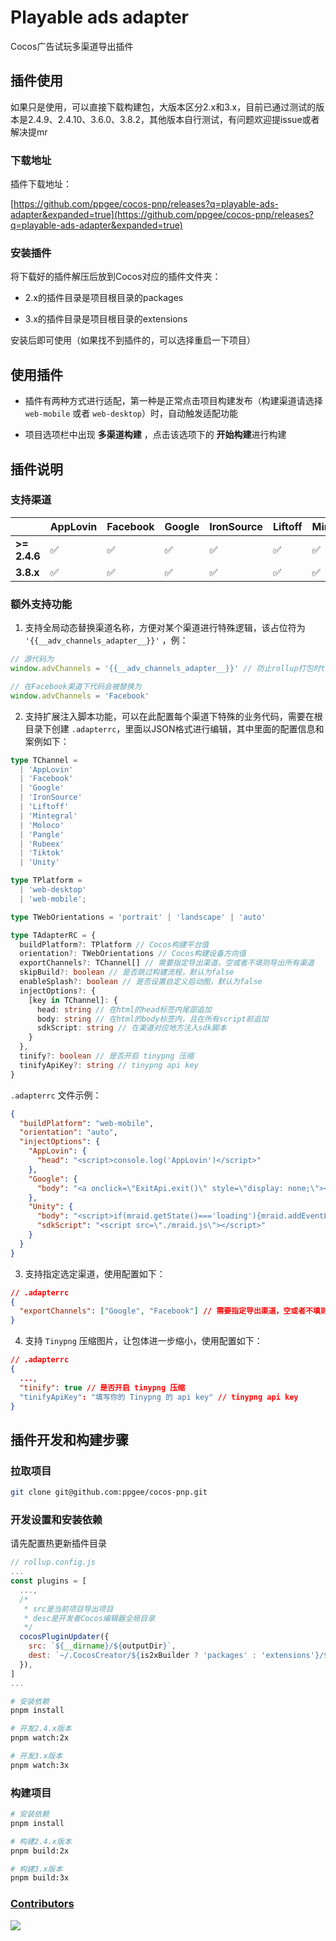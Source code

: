 # Playable ads adapter

Cocos广告试玩多渠道导出插件

## 插件使用

如果只是使用，可以直接下载构建包，大版本区分2.x和3.x，目前已通过测试的版本是2.4.9、2.4.10、3.6.0、3.8.2，其他版本自行测试，有问题欢迎提issue或者解决提mr

### 下载地址

插件下载地址：

[https://github.com/ppgee/cocos-pnp/releases?q=playable-ads-adapter&expanded=true](https://github.com/ppgee/cocos-pnp/releases?q=playable-ads-adapter&expanded=true)

### 安装插件

将下载好的插件解压后放到Cocos对应的插件文件夹：

- 2.x的插件目录是项目根目录的packages

- 3.x的插件目录是项目根目录的extensions

安装后即可使用（如果找不到插件的，可以选择重启一下项目）

## 使用插件

- 插件有两种方式进行适配，第一种是正常点击项目构建发布（构建渠道请选择 `web-mobile` 或者 `web-desktop`）时，自动触发适配功能

- 项目选项栏中出现 **多渠道构建** ，点击该选项下的 **开始构建**进行构建

## 插件说明

### 支持渠道

|              | AppLovin | Facebook | Google | IronSource | Liftoff | Mintegral | Moloco | Pangle | Rubeex | Tiktok | Unity |
| ------------ | -------- | -------- | ------ | ---------- | ------- | --------- | ------ | ------ | ------ | ------ | ----- |
| **>= 2.4.6** | ✅       | ✅       | ✅     | ✅         | ✅      | ✅        | ✅     | ✅     | ✅     | ✅     | ✅    |
| **3.8.x**    | ✅       | ✅       | ✅     | ✅         | ✅      | ✅        | ✅     | ✅     | ✅     | ✅     | ✅    |

### 额外支持功能

1. 支持全局动态替换渠道名称，方便对某个渠道进行特殊逻辑，该占位符为 `'{{__adv_channels_adapter__}}'` ，例：

```typescript
// 源代码为
window.advChannels = '{{__adv_channels_adapter__}}' // 防止rollup打包时tree-shaking省略掉该代码（dead code），占位符变量可挂载在全局而不失活

// 在Facebook渠道下代码会被替换为
window.advChannels = 'Facebook'
```

2. 支持扩展注入脚本功能，可以在此配置每个渠道下特殊的业务代码，需要在根目录下创建 `.adapterrc`，里面以JSON格式进行编辑，其中里面的配置信息和案例如下：

```typescript
type TChannel =
  | 'AppLovin'
  | 'Facebook'
  | 'Google'
  | 'IronSource'
  | 'Liftoff'
  | 'Mintegral'
  | 'Moloco'
  | 'Pangle'
  | 'Rubeex'
  | 'Tiktok'
  | 'Unity'

type TPlatform =
  | 'web-desktop'
  | 'web-mobile';

type TWebOrientations = 'portrait' | 'landscape' | 'auto'

type TAdapterRC = {
  buildPlatform?: TPlatform // Cocos构建平台值
  orientation?: TWebOrientations // Cocos构建设备方向值
  exportChannels?: TChannel[] // 需要指定导出渠道，空或者不填则导出所有渠道
  skipBuild?: boolean // 是否跳过构建流程，默认为false
  enableSplash?: boolean // 是否设置自定义启动图，默认为false
  injectOptions?: {
    [key in TChannel]: {
      head: string // 在html的head标签内尾部追加
      body: string // 在html的body标签内，且在所有script前追加
      sdkScript: string // 在渠道对应地方注入sdk脚本
    }
  },
  tinify?: boolean // 是否开启 tinypng 压缩
  tinifyApiKey?: string // tinypng api key
}
```

`.adapterrc` 文件示例：

```json
{
  "buildPlatform": "web-mobile",
  "orientation": "auto",
  "injectOptions": {
    "AppLovin": {
      "head": "<script>console.log('AppLovin')</script>"
    },
    "Google": {
      "body": "<a onclick=\"ExitApi.exit()\" style=\"display: none;\"></a>"
    },
    "Unity": {
      "body": "<script>if(mraid.getState()==='loading'){mraid.addEventListener('ready',onSdkReady)}else{onSdkReady()}function viewableChangeHandler(viewable){if(viewable){}else{}}function onSdkReady(){mraid.addEventListener('viewableChange',viewableChangeHandler);if(mraid.isViewable()){showMyAd()}}var url='ios链接';var android='安卓链接';if(/android/i.test(userAgent)){url=android}function showMyAd(){mraid.open(url)}</script>",
      "sdkScript": "<script src=\"./mraid.js\"></script>"
    }
  }
}
```

3. 支持指定选定渠道，使用配置如下：

```json
// .adapterrc
{
  "exportChannels": ["Google", "Facebook"] // 需要指定导出渠道，空或者不填则导出所有渠道
}
```

4. 支持 `Tinypng` 压缩图片，让包体进一步缩小，使用配置如下：

```json
// .adapterrc
{
  ...,
  "tinify": true // 是否开启 tinypng 压缩
  "tinifyApiKey": "填写你的 Tinypng 的 api key" // tinypng api key
}
```

## 插件开发和构建步骤

### 拉取项目

```bash
git clone git@github.com:ppgee/cocos-pnp.git
```

### 开发设置和安装依赖

请先配置热更新插件目录

```javascript
// rollup.config.js
...
const plugins = [
  ...,
  /*
   * src是当前项目导出项目
   * desc是开发者Cocos编辑器全局目录
   */
  cocosPluginUpdater({
    src: `${__dirname}/${outputDir}`,
    dest: `~/.CocosCreator/${is2xBuilder ? 'packages' : 'extensions'}/${appName}`
  }),
]
...

```

```bash
# 安装依赖
pnpm install

# 开发2.4.x版本
pnpm watch:2x

# 开发3.x版本
pnpm watch:3x
```

### 构建项目

```bash
# 安装依赖
pnpm install

# 构建2.4.x版本
pnpm build:2x

# 构建3.x版本
pnpm build:3x
```

### [Contributors](https://github.com/ppgee/cocos-pnp/graphs/contributors)

<a href="https://github.com/ppgee/cocos-pnp/graphs/contributors">
  <img src="https://contrib.rocks/image?repo=ppgee/cocos-pnp" />
</a>

